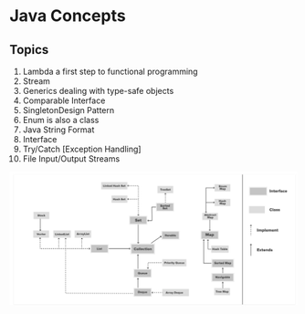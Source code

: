 # Java Concepts

## Topics

1. Lambda a first step to functional programming
2. Stream
3. Generics dealing with type-safe objects
4. Comparable Interface
5. SingletonDesign Pattern 
6. Enum is also a class
7. Java String Format
8. Interface
9. Try/Catch [Exception Handling]
10. File Input/Output Streams

![Collections](https://github.com/priya006/Java8/blob/master/Collections.png)
 
